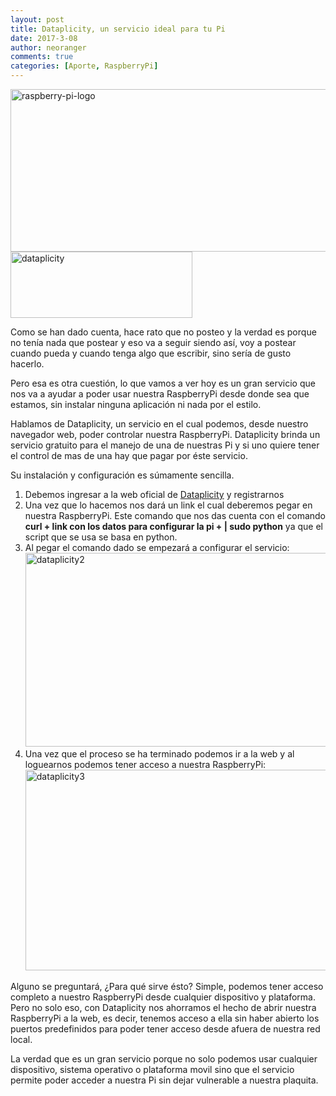 ```yaml
---
layout: post
title: Dataplicity, un servicio ideal para tu Pi
date: 2017-3-08
author: neoranger
comments: true
categories: [Aporte, RaspberryPi]
---
```

<img class="  wp-image-2723 aligncenter" src="https://blogneositelinux.files.wordpress.com/2016/10/raspberry-pi-logo.jpg" alt="raspberry-pi-logo" width="520" height="260" />

<img class="  wp-image-4182 aligncenter" src="https://blogneositelinux.files.wordpress.com/2017/03/dataplicity.png" alt="dataplicity" width="291" height="106" />

Como se han dado cuenta, hace rato que no posteo y la verdad es porque no tenía nada que postear y eso va a seguir siendo así, voy a postear cuando pueda y cuando tenga algo que escribir, sino sería de gusto hacerlo.

Pero esa es otra cuestión, lo que vamos a ver hoy es un gran servicio que nos va a ayudar a poder usar nuestra RaspberryPi desde donde sea que estamos, sin instalar ninguna aplicación ni nada por el estilo.

Hablamos de Dataplicity, un servicio en el cual podemos, desde nuestro navegador web, poder controlar nuestra RaspberryPi.
Dataplicity brinda un servicio gratuito para el manejo de una de nuestras Pi y si uno quiere tener el control de mas de una hay que pagar por éste servicio.

<!--more-->

Su instalación y configuración es súmamente sencilla.

<ol>
    <li>Debemos ingresar a la web oficial de <a href="http://www.dataplicity.com">Dataplicity</a> y registrarnos</li>
    <li>Una vez que lo hacemos nos dará un link el cual deberemos pegar en nuestra RaspberryPi. Este comando que nos das cuenta con el comando <strong>curl + link con los datos para configurar la pi + | sudo python</strong> ya que el script que se usa se basa en python.</li>
    <li>Al pegar el comando dado se empezará a configurar el servicio:
<img class=" size-full wp-image-4186 aligncenter" src="https://blogneositelinux.files.wordpress.com/2017/03/dataplicity2.png" alt="dataplicity2" width="901" height="310" /></li>
    <li>Una vez que el proceso se ha terminado podemos ir a la web y al loguearnos podemos tener acceso a nuestra RaspberryPi:
<img class=" size-full wp-image-4190 aligncenter" src="https://blogneositelinux.files.wordpress.com/2017/03/dataplicity3.png" alt="dataplicity3" width="1152" height="321" /></li>
</ol>

Alguno se preguntará, ¿Para qué sirve ésto? Simple, podemos tener acceso completo a nuestro RaspberryPi desde cualquier dispositivo y plataforma.
Pero no solo eso, con Dataplicity nos ahorramos el hecho de abrir nuestra RaspberryPi a la web, es decir, tenemos acceso a ella sin haber abierto los puertos predefinidos para poder tener acceso desde afuera de nuestra red local.

La verdad que es un gran servicio porque no solo podemos usar cualquier dispositivo, sistema operativo o plataforma movil sino que el servicio permite poder acceder a nuestra Pi sin dejar vulnerable a nuestra plaquita.
